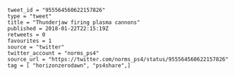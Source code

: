 ```
tweet_id = "955564560622157826"
type = "tweet"
title = "Thunderjaw firing plasma cannons"
published = 2018-01-22T22:15:19Z
retweets = 0
favourites = 1
source = "twitter"
twitter_account = "norms_ps4"
source_url = "https://twitter.com/norms_ps4/status/955564560622157826"
tag = [ "horizonzerodawn", "ps4share",]
```

<p class='image'><img src='http://mnf.m17s.net/2018/01/22/DULY5hvWkAEsAG_.jpg' alt=''></p>

